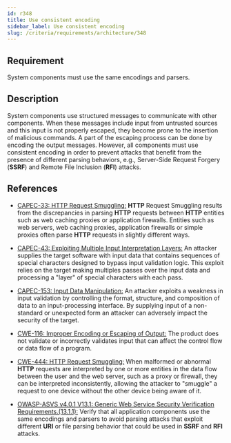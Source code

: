```yaml
---
id: r348
title: Use consistent encoding
sidebar_label: Use consistent encoding
slug: /criteria/requirements/architecture/348
---
```


## Requirement

System components
must use the same encodings and parsers.

## Description

System components use structured messages
to communicate with other components.
When these messages include input
from untrusted sources
and this input is not properly escaped,
they become prone to the insertion
of malicious commands.
A part of the escaping process
can be done by encoding the output messages.
However,
all components must use consistent encoding
in order to prevent attacks
that benefit from the presence
of different parsing behaviors,
e.g., Server-Side Request Forgery (**SSRF**)
and Remote File Inclusion (**RFI**) attacks.

## References

- [CAPEC-33: HTTP Request Smuggling:](https://capec.mitre.org/data/definitions/33.html)
**HTTP** Request Smuggling results from the discrepancies
in parsing **HTTP** requests between **HTTP** entities
such as web caching proxies
or application firewalls.
Entities such as web servers,
web caching proxies,
application firewalls
or simple proxies often parse **HTTP** requests
in slightly different ways.

- [CAPEC-43: Exploiting Multiple Input Interpretation Layers:](https://capec.mitre.org/data/definitions/43.html)
An attacker supplies the target software
with input data that contains sequences
of special characters
designed to bypass input validation logic.
This exploit relies on the target
making multiples passes over the input data
and processing a "layer" of special characters
with each pass.

- [CAPEC-153: Input Data Manipulation:](https://capec.mitre.org/data/definitions/153.html)
An attacker exploits a weakness in input validation
by controlling the format, structure, 
and composition of data
to an input-processing interface.
By supplying input of a non-standard
or unexpected form an attacker
can adversely impact the security of the target.

- [CWE-116: Improper Encoding or Escaping of Output:](https://cwe.mitre.org/data/definitions/116.html)
The product does not validate
or incorrectly validates input
that can affect the control flow
or data flow of a program.

- [CWE-444: HTTP Request Smuggling:](https://cwe.mitre.org/data/definitions/444.html)
When malformed or abnormal **HTTP** requests
are interpreted by one or more entities
in the data flow between
the user and the web server,
such as a proxy or firewall,
they can be interpreted inconsistently,
allowing the attacker to "smuggle" a request
to one device without the other device being aware of it.

- [OWASP-ASVS v4.0.1 V13.1: Generic Web Service Security Verification Requirements.(13.1.1):](https://owasp.org/www-pdf-archive/OWASP_Application_Security_Verification_Standard_4.0-en.pdf)
Verify that all application components
use the same encodings
and parsers to avoid parsing attacks
that exploit different **URI**
or file parsing behavior that could be used in
**SSRF** and **RFI** attacks.
